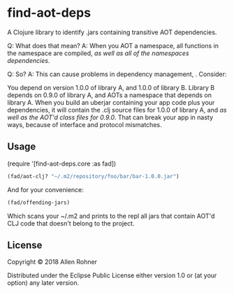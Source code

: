# find-aot-deps

A Clojure library to identify .jars containing transitive AOT dependencies.

Q: What does that mean?
A: When you AOT a namespace, all functions in the namespace are compiled, _as well as all of the namespaces dependencies_.

Q: So?
A: This can cause problems in dependency management, . Consider:

You depend on version 1.0.0 of library A, and 1.0.0 of library
B. Library B depends on 0.9.0 of library A, and AOTs a namespace that
depends on library A. When you build an uberjar containing your app
code plus your dependencies, it will contain the .clj source files for
1.0.0 of library A, and _as well as the AOT'd class files for
0.9.0_. That can break your app in nasty ways, because of interface
and protocol mismatches.

## Usage

(require '[find-aot-deps.core :as fad])

```clojure
(fad/aot-clj? "~/.m2/repository/foo/bar/bar-1.0.0.jar")
```

And for your convenience:

```clojure
(fad/offending-jars)
```

Which scans your ~/.m2 and prints to the repl all jars that contain AOT'd CLJ code that doesn't belong to the project.


## License

Copyright © 2018 Allen Rohner

Distributed under the Eclipse Public License either version 1.0 or (at
your option) any later version.
